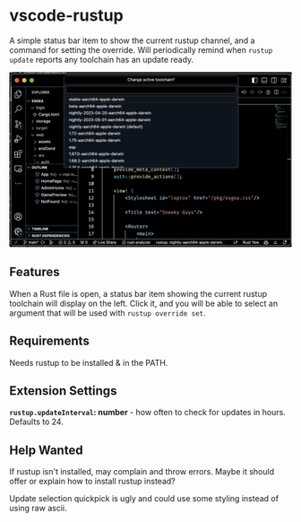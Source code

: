 # vscode-rustup

A simple status bar item to show the current rustup channel, and a command for setting the override. Will periodically remind when `rustup update` reports any toolchain has an update ready. 

![Status toolchain selection menu demonstration](screenshot.png)

## Features

When a Rust file is open, a status bar item showing the current rustup toolchain will display on the left. Click it, and you will be able to select an argument that will be used with `rustup override set`.

## Requirements

Needs rustup to be installed & in the PATH.

## Extension Settings

**`rustup.updateInterval`: number** - how often to check for updates in hours. Defaults to 24.

## Help Wanted

If rustup isn't installed, may complain and throw errors. Maybe it should offer or explain how to install rustup instead?

Update selection quickpick is ugly and could use some styling instead of using raw ascii.